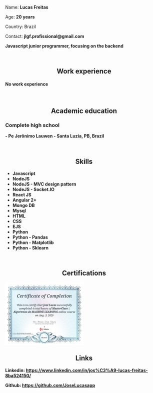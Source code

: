 <p>
  <p>Name: <span><b>Lucas Freitas</b></span></p>
  <p>Age: <span><b>20 years</b></span></p>
  <p>Country: <span><b></b>Brazil</span></p>
  <p>Contact: <b>jlgf.profissional@gmail.com</b></p>
  <p><b>Javascript junior programmer, focusing on the backend<b></p>
  <br />
</p>

<p>
  <h2 align='center'>Work experience</h2>
    <h4>No work experience</h4>
    <br />
  <h2 align='center'>Academic education</h2>
    <h3>Complete high school</h3>
    <p><b> - Pe Jerônimo Lauwen - Santa Luzia, PB, Brazil</b></p>
    <br />
  <h2 align='center'>Skills</h2>
    <ul>
      <li>Javascript</li>
      <li>NodeJS</li>
      <li>NodeJS - MVC design pattern</li>
      <li>NodeJS - Socket.IO</li>
      <li>React JS</li>
      <li>Angular 2+</li>
      <li>Mongo DB</li>
      <li>Mysql</li>
      <li>HTML</li>
      <li>CSS</li>
      <li>EJS</li>
      <li>Python</li>
      <li>Python - Pandas</li>
      <li>Python - Matplotlib</li>
      <li>Python - Sklearn</li>
    </ul>
  <br />
  <h2 align='center'>Certifications</h2>
    <img align='center' src='certificate.jpg' width='250px' height='200px'>
  <br />
  <h2 align='center'>Links</h2>
    <p>Linkedin: <span><a href="https://www.linkedin.com/in/jos%C3%A9-lucas-freitas-8ba524150/">https://www.linkedin.com/in/jos%C3%A9-lucas-freitas-8ba524150/</a></span></p>
    <p>Github: <span><a href='https://github.com/JoseLucasapp'>https://github.com/JoseLucasapp</a></p>
</p>
